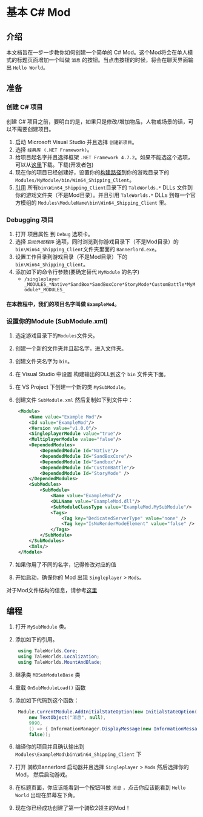 # 基本 C\# Mod

## 介绍

本文档旨在一步一步教你如何创建一个简单的 C\# Mod。这个Mod将会在单人模式的标题页面增加一个叫做 `消息` 的按钮。当点击按钮的时候，将会在聊天界面输出 `Hello World`。

## 准备

### 创建 C\# 项目

创建 C\# 项目之前，要明白的是，如果只是修改/增加物品，人物或场景的话，可以不需要创建项目。

1. 启动 Microsoft Visual Studio 并且选择 `创建新项目`。
2. 选择 `经典库 (.NET Framework)`。
3. 给项目起名字并且选择框架 `.NET Framework 4.7.2`。如果不能选这个选项，可以从[这里](https://dotnet.microsoft.com/download/dotnet-framework/net472)下载。下载\(开发者包\)
4. 现在你的项目已经创建好，设置你的[构建路径](https://docs.microsoft.com/en-us/visualstudio/ide/how-to-change-the-build-output-directory?view=vs-2019)到你的游戏目录下的`Modules/MyModule/bin/Win64_Shipping_Client`。
5. [引用](https://docs.microsoft.com/en-us/visualstudio/ide/how-to-add-or-remove-references-by-using-the-reference-manager?view=vs-2019) 所有`bin\Win64_Shipping_Client`目录下的 `TaleWorlds.*` DLLs 文件到你的游戏文件夹（不是Mod目录）。并且引用 `TaleWorlds.*` DLLs 到每一个官方模组的 `Modules\ModuleName\bin\Win64_Shipping_Client` 里。

### Debugging 项目

1. 打开 项目属性 到 `Debug` 选项卡。
2. 选择 `启动外部程序` 选项，同时浏览到你游戏目录下（不是Mod目录）的`bin\Win64_Shipping_Client`文件夹里面的 `Bannerlord.exe`。
3. 设置工作目录到游戏目录（不是Mod目录）下的 `bin\Win64_Shipping_Client`。
4. 添加如下的命令行参数(要确定替代 `MyModule` 的名字) 
   * `/singleplayer _MODULES_*Native*SandBox*SandBoxCore*StoryMode*CustomBattle*MyModule*_MODULES_`

#### 在本教程中，我们的项目名字叫做 `ExampleMod`。

### 设置你的Module \(SubModule.xml\)

1. 选定游戏目录下的`Modules`文件夹。
2. 创建一个新的文件夹并且起名字，进入文件夹。
3. 创建文件夹名字为 `bin`。
4. 在 Visual Studio 中设置 构建输出的DLL到这个 `bin` 文件夹下面。
5. 在 VS Project 下创建一个新的类 `MySubModule`。
6. 创建文件 `SubModule.xml` 然后复制如下到文件中：

   ```xml
    <Module>
        <Name value="Example Mod"/>
        <Id value="ExampleMod"/>
        <Version value="v1.0.0"/>
        <SingleplayerModule value="true"/>
        <MultiplayerModule value="false"/>
        <DependedModules>
            <DependedModule Id="Native"/>
            <DependedModule Id="SandBoxCore"/>
            <DependedModule Id="Sandbox"/>
            <DependedModule Id="CustomBattle"/>
            <DependedModule Id="StoryMode" />
        </DependedModules>
        <SubModules>
            <SubModule>
                <Name value="ExampleMod"/>
                <DLLName value="ExampleMod.dll"/>
                <SubModuleClassType value="ExampleMod.MySubModule"/>
                <Tags>
                    <Tag key="DedicatedServerType" value="none" />
                    <Tag key="IsNoRenderModeElement" value="false" />
                </Tags>
            </SubModule>
        </SubModules>
        <Xmls/>
    </Module>
   ```
   
7. 如果你用了不同的名字，记得修改对应的值
8. 开始启动，确保你的 Mod 出现 `Singleplayer` &gt; `Mods`。

对于Mod文件结构的信息，请参考[这里](../_intro/folder-structure.md)

## 编程

1. 打开 `MySubModule` 类。
2. 添加如下的引用。

   ```csharp
    using TaleWorlds.Core;
    using TaleWorlds.Localization;
    using TaleWorlds.MountAndBlade;
   ```
3. 继承类 `MBSubModuleBase` 类
4. 重载 `OnSubModuleLoad()` 函数
5. 添加如下代码到这个函数：

   ```csharp
    Module.CurrentModule.AddInitialStateOption(new InitialStateOption("Message",
        new TextObject("消息", null),
        9990,
        () => { InformationManager.DisplayMessage(new InformationMessage("Hello World!")); },
        false));
   ```

6. 编译你的项目并且确认输出到 `Modules\ExampleMod\bin\Win64_Shipping_Client` 下
7. 打开 骑砍Bannerlord 启动器并且选择 `Singleplayer` &gt; `Mods` 然后选择你的 Mod， 然后启动游戏。
8. 在标题页面，你应该能看到一个按钮叫做 `消息` ，点击你应该能看到 `Hello World` 出现在屏幕左下角。
9. 现在你已经成功创建了第一个骑砍2领主的Mod！
